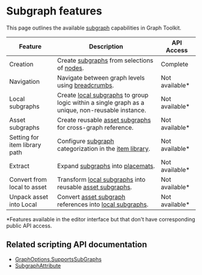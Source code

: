 # Subgraph features

This page outlines the available [subgraph](glossary.md#subgraph) capabilities in Graph Toolkit.

| Feature                     | Description                                                                                                  | API Access |
|-----------------------------|--------------------------------------------------------------------------------------------------------------|------------|
| Creation                    | Create [subgraphs](glossary.md#subgraph) from selections of [nodes](glossary.md#node).                      | Complete   |
| Navigation                  | Navigate between graph levels using [breadcrumbs](glossary.md#breadcrumbs).                      | Not available*      |
| Local subgraphs             | Create [local subgraphs](glossary.md#local-subgraph) to group logic within a single graph as a unique, non-reusable instance.                         | Not available*      |
| Asset subgraphs             | Create reusable [asset subgraphs](glossary.md#asset-subgraph) for cross-graph reference.                     | Not available*      |
| Setting for item library path | Configure [subgraph](glossary.md#subgraph) categorization in the [item library](glossary.md#graph-item-library). | Not available*      |
| Extract                     | Expand [subgraphs](glossary.md#subgraph) into [placemats](glossary.md#placemat).                           | Not available*      |
| Convert from local to asset      | Transform [local subgraphs](glossary.md#local-subgraph) into reusable [asset subgraphs](glossary.md#asset-subgraph). | Not available*      |
| Unpack asset into Local       | Convert [asset subgraph](glossary.md#asset-subgraph) references into [local subgraphs](glossary.md#local-subgraph). | Not available*      |

*Features available in the editor interface but that don't have corresponding public API access.

## Related scripting API documentation

* [GraphOptions.SupportsSubGraphs](../api/Unity.GraphToolkit.Editor.GraphOptions.html)
* [SubgraphAttribute](../api/Unity.GraphToolkit.Editor.SubgraphAttribute.html)
